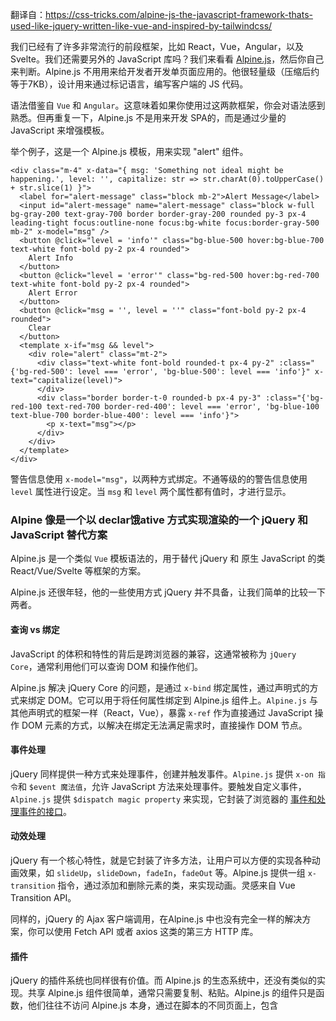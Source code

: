 翻译自：https://css-tricks.com/alpine-js-the-javascript-framework-thats-used-like-jquery-written-like-vue-and-inspired-by-tailwindcss/



我们已经有了许多非常流行的前段框架，比如 React，Vue，Angular，以及 Svelte。我们还需要另外的 JavaScript 库吗？我们来看看  [Alpine.js](https://github.com/alpinejs/alpine)，然后你自己来判断。Alpine.js 不用用来给开发者开发单页面应用的。他很轻量级（压缩后约等于7KB），设计用来通过标记语言，编写客户端的 JS 代码。



语法借鉴自 `Vue` 和 `Angular`。这意味着如果你使用过这两款框架，你会对语法感到熟悉。但再重复一下，Alpine.js 不是用来开发 SPA的，而是通过少量的 JavaScript 来增强模板。



举个例子，这是一个 Alpine.js 模板，用来实现 "alert" 组件。



```
<div class="m-4" x-data="{ msg: 'Something not ideal might be happening.', level: '', capitalize: str => str.charAt(0).toUpperCase() + str.slice(1) }">
  <label for="alert-message" class="block mb-2">Alert Message</label>
  <input id="alert-message" name="alert-message" class="block w-full bg-gray-200 text-gray-700 border border-gray-200 rounded py-3 px-4 leading-tight focus:outline-none focus:bg-white focus:border-gray-500 mb-2" x-model="msg" />
  <button @click="level = 'info'" class="bg-blue-500 hover:bg-blue-700 text-white font-bold py-2 px-4 rounded">
    Alert Info
  </button>
  <button @click="level = 'error'" class="bg-red-500 hover:bg-red-700 text-white font-bold py-2 px-4 rounded">
    Alert Error
  </button>
  <button @click="msg = '', level = ''" class="font-bold py-2 px-4 rounded">
    Clear
  </button>
  <template x-if="msg && level">
    <div role="alert" class="mt-2">
      <div class="text-white font-bold rounded-t px-4 py-2" :class="{'bg-red-500': level === 'error', 'bg-blue-500': level === 'info'}" x-text="capitalize(level)">
      </div>
      <div class="border border-t-0 rounded-b px-4 py-3" :class="{'bg-red-100 text-red-700 border-red-400': level === 'error', 'bg-blue-100 text-blue-700 border-blue-400': level === 'info'}">
        <p x-text="msg"></p>
      </div>
    </div>
  </template>
</div>
```



警告信息使用 `x-model="msg"`，以两种方式绑定。不通等级的的警告信息使用 `level` 属性进行设定。当 `msg` 和 `level` 两个属性都有值时，才进行显示。



### Alpine 像是一个以 declar饿ative 方式实现渲染的一个 jQuery 和 JavaScript 替代方案



Alpine.js 是一个类似 `Vue` 模板语法的，用于替代 jQuery 和 原生 JavaScript 的类 React/Vue/Svelte 等框架的方案。



Alpine.js 还很年轻，他的一些使用方式 jQuery 并不具备，让我们简单的比较一下两者。



#### 查询 vs 绑定



JavaScript 的体积和特性的背后是跨浏览器的兼容，这通常被称为 `jQuery Core`，通常利用他们可以查询 DOM 和操作他们。



Alpine.js 解决 jQuery Core 的问题，是通过 `x-bind` 绑定属性，通过声明式的方式来绑定 DOM。它可以用于将任何属性绑定到 Alpine.js 组件上。`Alpine.js` 与其他声明式的框架一样（React，Vue），暴露 `x-ref` 作为直接通过 JavaScript 操作 DOM 元素的方式，以解决在绑定无法满足需求时，直接操作 DOM 节点。



#### 事件处理



jQuery 同样提供一种方式来处理事件，创建并触发事件。`Alpine.js` 提供 `x-on 指令`和 `$event 魔法值`，允许 JavaScript 方法来处理事件。要触发自定义事件，`Alpine.js` 提供 `$dispatch magic property` 来实现，它封装了浏览器的 [事件和处理事件的接口](https://developer.mozilla.org/en-US/docs/Web/API/Event)。



#### 动效处理 



jQuery 有一个核心特性，就是它封装了许多方法，让用户可以方便的实现各种动画效果，如 `slideUp`，`slideDown`，`fadeIn`，`fadeOut` 等。Alpine.js 提供一组 `x-transition` 指令，通过添加和删除元素的类，来实现动画。灵感来自 Vue Transition API。



同样的，jQuery 的 Ajax 客户端调用，在Alpine.js 中也没有完全一样的解决方案，你可以使用 Fetch API 或者 axios 这类的第三方 HTTP 库。



#### 插件



jQuery 的插件系统也同样很有价值。而 Alpine.js 的生态系统中，还没有类似的实现。共享 Alpine.js 组件很简单，通常只需要复制、粘贴。Alpine.js 的组件只是函数，他们往往不访问 Alpine.js 本身，通过在脚本的不同页面上，包含<script>标签，使他们相对容易共享。当 Alpine 初始化后者传递给绑定时，它的一些魔法属性会被添加，如 `x-on` 中绑定 `$event`。



虽然存在一些关于扩展的讨论，并已经有了一些将其他库挂载链接到 Alpine.js 核心事件的请求，但当前还没有 Alpine.js 扩展的示例。Alpine.js 的作者 `Caleb Porzio` 似乎是基于 Vue API 的处理来作出决策的，我希望将来任何有关扩展的点，都受到 Vue.js 提供的内容启发。



#### 体积



Alpine.js 相较于 jQuery，更加轻量级。gzipped 压缩前为 21.9kB，压缩后为 7.1kB。而 jQuery 压缩前 为 87.6kB，压缩后 30.4kB。



Alpine.js 的大多数接口，都是以声明式的方式来操作DOM的（属性绑定，事件监听，以及动画）。



![img](https://i2.wp.com/css-tricks.com/wp-content/uploads/2020/04/Screenshot-2020-04-18-at-13.58.59.png?fit=1024%2C507&ssl=1)



作为比较，Vue 的最小体积为 63.5kB，压缩后为 22.8kB。两者的 API 相同，但为何 Alpine.js 的体积更加小巧？因为 Alpine.js 没有实现虚拟 DOM。相反，它直接更改 DOM，同时暴露与 Vue 相同的声明式 API。



#### 来看一个例子



使用 Alpine.js  是紧凑的，因为所编写的代码是声明式的，通过模板进行声明。下面以一个宝可梦搜索页面的例子来演示：



```
<div class="flex flex-col md:flex-row">
  <div x-data="pokeSearch()" x-init="fetchPokemon()" class="md:w-1/3 flex flex-col p-10">
    <div class="flex flex-row">
      <input type="text" name="pokemonSearch" x-model="pokemonSearch" class="flex w-2/3 bg-white focus:outline-none focus:shadow-outline border border-gray-300 rounded-lg py-2 px-4 appearance-none leading-normal" />
      <button type="submit" @click="fetchPokemon()" class="flex bg-blue-500 text-white font-bold py-2 px-4 rounded" :class="[ isLoading ? 'opacity-50 cursor-not-allowed' : 'hover:bg-blue-700' ]" :disabled="isLoading">
        Search
      </button>
    </div>
    <template x-if="pokemon">
      <div class="flex flex-row pt-10">
        <div class="flex mr-4">
          <img :src="pokemon.sprites.front_default" :alt="pokemon.name" />
        </div>
        <div class="text-sm justify-center flex flex-col">
          <h3 class="text-gray-900 text-sm font-bold uppercase leading-none mb-2" x-text="pokemon.name"></h3>
          <div class="flex flex-row flex-wrap">
            <template x-for="abilityObj in pokemon.abilities" :key="abilityObj.ability.url">
              <span x-text="abilityObj.ability.name" class="flex bg-gray-200 rounded-full px-3 py-1 text-xs font-semibold text-gray-700"></span>
            </template>
          </div>
        </div>
      </div>
    </template>
  </div>
</div>
```



```
function pokeSearch() {
  return {
    pokemonSearch: "charizard",
    pokemon: null,
    isLoading: false,
    fetchPokemon() {
      this.isLoading = true;
      fetch(`https://pokeapi.co/api/v2/pokemon/${this.pokemonSearch}`)
        .then(res => res.json())
        .then(data => {
          this.isLoading = false;
          this.pokemon = data;
        });
    }
  };
}
```

这个例子展示了组件如何使用`x-data`，以及通过方法返回组件的初始数据，定义方法，以及`x-init`指令指定的在组件加载完毕后执行的函数。



在 Alpine.js 中，绑定以及事件监听的语法与 Vue 类似：

- `Alpine`：`x-bind:attribute="express"` 和 `x-on:eventName="expression"`，缩写为：`:attribute="expression"`和`@eventName="expression"`。
- `Vue`：`v-bind:attribute="express"` 和 `v-on:eventName="expression"`, 缩写为：`:attribute="expression"` 和 `@eventName="expression"`



列表渲染通过 `x-for` 配合 `template`  元素，条件控制使用 `x-if` 配合 `template` 元素。

注意，alpine.js 并不提供完整的模板语言支持，所以无法使用嵌入语法（比如 Vue.js 中的 `{{ myValue }}`，及Handlebars 和 AngularJS 中的类似语法）。作为替代，alpine.js 使用 `x-text` 和 `x-html` 语句来实现（通过调用 `Node.innerText` 和 `Node.innerHTML`）。







